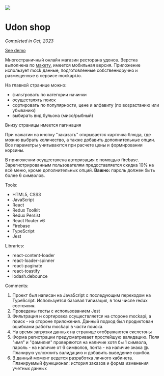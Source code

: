 <image src="/src/assets/logo.svg">

# Udon shop

_Completed in Oct, 2023_

[See demo]()

Многостраничный онлайн магазин ресторана удонов. Верстка выполнена по [макету](https://www.figma.com/file/zo9e7J9tdi6C1MUXR0x9uf/%D0%9C%D0%B0%D0%BA%D0%B5%D1%82-%D1%81%D0%B0%D0%B9%D1%82%D0%B0-%D1%80%D0%B5%D1%81%D1%82%D0%BE%D1%80%D0%B0%D0%BD%D0%B0?type=design&mode=design&t=EJwTcq9wC9UbyOJA-1), имеется мобильная версия. Приложение использует mock данные, подготовленные собственноручно и размещенные в сервисе mockapi.io.

На главной странице можно:

- фильтровать по категории начинки
- осуществлять поиск
- сортировать по популярности, цене и алфавиту (по возрастанию или убыванию)
- выбирать вид бульона (мисо/рыбный)

Внизу страницы имеется пагинация

При нажатии на кнопку "заказать" открывается карточка блюда, где можно выбрать количество, а также добавить дополнительные опции. Все параметры учитываются при расчете цены и формировании корзины.

В приложении осуществлена авторизация с помощью firebase. Зарегистрированным пользователям предоставляется скидка 10% на всё меню, кроме дополнительных опций. **Важно:** пароль должен быть более 6 символов.

Tools:

- HTML5, CSS3
- JavaScript
- React
- Redux Toolkit
- Redux Persist
- React Router v6
- Firebase
- TypeScript
- Jest

Libraries:

- react-content-loader
- react-loader-spinner
- react-paginate
- react-toastify
- lodash.debounce

Comments:

1. Проект был написан на JavaScript с последующим переходом на TypeScript. Используется базовая типизация, в том числе redux состояния.
1. Проведены тесты с использованием Jest
1. Фильтрация и сортировка осуществляется на стороне mockapi, а поиск - на стороне приложения. Данный подход был продиктован ошибками работы mockapi в части поиска.
1. На время загрузки данных на странице отображаются скелетоны
1. Форма регистрации предусматривает простейшую валидацию. Поля "имя" и "фамилия" проверяются на наличие хотя бы 1 символа, пароль - на наличие от 6 символов, почта - на наличие знака @. Планирую усложнить валидацию и добавить выведение ошибок.
1. В данный момент ведется разработка личного кабинета. Планируемый функционал: история заказов и форма изменения учетных данных
